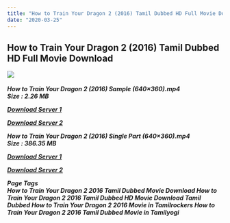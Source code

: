 ```yaml
---
title: "How to Train Your Dragon 2 (2016) Tamil Dubbed HD Full Movie Download"
date: "2020-03-25"
---
```


## How to Train Your Dragon 2 (2016) Tamil Dubbed HD Full Movie Download

![](https://images.moviebuff.com/b95533f3-31ef-48c9-8b57-980202690d25?w=1000) 

_**How to Train Your Dragon 2 (2016) Sample (640×360).mp4  
Size : 2.26 MB**_

[_**Download Server 1**_](http://du.wetransfer.vip/files/Tamil{fd620c6e78cfff08ebfb4d2d3131a235617ba7e0206610644c5f25f325d4dc51}20Dubbed{fd620c6e78cfff08ebfb4d2d3131a235617ba7e0206610644c5f25f325d4dc51}20Movies/Tamil{fd620c6e78cfff08ebfb4d2d3131a235617ba7e0206610644c5f25f325d4dc51}20Dubbed{fd620c6e78cfff08ebfb4d2d3131a235617ba7e0206610644c5f25f325d4dc51}20Collections/How{fd620c6e78cfff08ebfb4d2d3131a235617ba7e0206610644c5f25f325d4dc51}20to{fd620c6e78cfff08ebfb4d2d3131a235617ba7e0206610644c5f25f325d4dc51}20Train{fd620c6e78cfff08ebfb4d2d3131a235617ba7e0206610644c5f25f325d4dc51}20Your{fd620c6e78cfff08ebfb4d2d3131a235617ba7e0206610644c5f25f325d4dc51}20Dragon{fd620c6e78cfff08ebfb4d2d3131a235617ba7e0206610644c5f25f325d4dc51}20Duology/How{fd620c6e78cfff08ebfb4d2d3131a235617ba7e0206610644c5f25f325d4dc51}20to{fd620c6e78cfff08ebfb4d2d3131a235617ba7e0206610644c5f25f325d4dc51}20Train{fd620c6e78cfff08ebfb4d2d3131a235617ba7e0206610644c5f25f325d4dc51}20Your{fd620c6e78cfff08ebfb4d2d3131a235617ba7e0206610644c5f25f325d4dc51}20Dragon{fd620c6e78cfff08ebfb4d2d3131a235617ba7e0206610644c5f25f325d4dc51}202{fd620c6e78cfff08ebfb4d2d3131a235617ba7e0206610644c5f25f325d4dc51}20(2016){fd620c6e78cfff08ebfb4d2d3131a235617ba7e0206610644c5f25f325d4dc51}20{fd620c6e78cfff08ebfb4d2d3131a235617ba7e0206610644c5f25f325d4dc51}20BDRip/How{fd620c6e78cfff08ebfb4d2d3131a235617ba7e0206610644c5f25f325d4dc51}20to{fd620c6e78cfff08ebfb4d2d3131a235617ba7e0206610644c5f25f325d4dc51}20Train{fd620c6e78cfff08ebfb4d2d3131a235617ba7e0206610644c5f25f325d4dc51}20Your{fd620c6e78cfff08ebfb4d2d3131a235617ba7e0206610644c5f25f325d4dc51}20Dragon{fd620c6e78cfff08ebfb4d2d3131a235617ba7e0206610644c5f25f325d4dc51}202{fd620c6e78cfff08ebfb4d2d3131a235617ba7e0206610644c5f25f325d4dc51}20(2016){fd620c6e78cfff08ebfb4d2d3131a235617ba7e0206610644c5f25f325d4dc51}20Sample{fd620c6e78cfff08ebfb4d2d3131a235617ba7e0206610644c5f25f325d4dc51}20(640x360).mp4)

[_**Download Server 2**_](http://du.wetransfer.vip/files/Tamil{fd620c6e78cfff08ebfb4d2d3131a235617ba7e0206610644c5f25f325d4dc51}20Dubbed{fd620c6e78cfff08ebfb4d2d3131a235617ba7e0206610644c5f25f325d4dc51}20Movies/Tamil{fd620c6e78cfff08ebfb4d2d3131a235617ba7e0206610644c5f25f325d4dc51}20Dubbed{fd620c6e78cfff08ebfb4d2d3131a235617ba7e0206610644c5f25f325d4dc51}20Collections/How{fd620c6e78cfff08ebfb4d2d3131a235617ba7e0206610644c5f25f325d4dc51}20to{fd620c6e78cfff08ebfb4d2d3131a235617ba7e0206610644c5f25f325d4dc51}20Train{fd620c6e78cfff08ebfb4d2d3131a235617ba7e0206610644c5f25f325d4dc51}20Your{fd620c6e78cfff08ebfb4d2d3131a235617ba7e0206610644c5f25f325d4dc51}20Dragon{fd620c6e78cfff08ebfb4d2d3131a235617ba7e0206610644c5f25f325d4dc51}20Duology/How{fd620c6e78cfff08ebfb4d2d3131a235617ba7e0206610644c5f25f325d4dc51}20to{fd620c6e78cfff08ebfb4d2d3131a235617ba7e0206610644c5f25f325d4dc51}20Train{fd620c6e78cfff08ebfb4d2d3131a235617ba7e0206610644c5f25f325d4dc51}20Your{fd620c6e78cfff08ebfb4d2d3131a235617ba7e0206610644c5f25f325d4dc51}20Dragon{fd620c6e78cfff08ebfb4d2d3131a235617ba7e0206610644c5f25f325d4dc51}202{fd620c6e78cfff08ebfb4d2d3131a235617ba7e0206610644c5f25f325d4dc51}20(2016){fd620c6e78cfff08ebfb4d2d3131a235617ba7e0206610644c5f25f325d4dc51}20{fd620c6e78cfff08ebfb4d2d3131a235617ba7e0206610644c5f25f325d4dc51}20BDRip/How{fd620c6e78cfff08ebfb4d2d3131a235617ba7e0206610644c5f25f325d4dc51}20to{fd620c6e78cfff08ebfb4d2d3131a235617ba7e0206610644c5f25f325d4dc51}20Train{fd620c6e78cfff08ebfb4d2d3131a235617ba7e0206610644c5f25f325d4dc51}20Your{fd620c6e78cfff08ebfb4d2d3131a235617ba7e0206610644c5f25f325d4dc51}20Dragon{fd620c6e78cfff08ebfb4d2d3131a235617ba7e0206610644c5f25f325d4dc51}202{fd620c6e78cfff08ebfb4d2d3131a235617ba7e0206610644c5f25f325d4dc51}20(2016){fd620c6e78cfff08ebfb4d2d3131a235617ba7e0206610644c5f25f325d4dc51}20Sample{fd620c6e78cfff08ebfb4d2d3131a235617ba7e0206610644c5f25f325d4dc51}20(640x360).mp4)

_**How to Train Your Dragon 2 (2016) Single Part (640×360).mp4  
Size : 386.35 MB**_

[_**Download Server 1**_](http://du.wetransfer.vip/files/Tamil{fd620c6e78cfff08ebfb4d2d3131a235617ba7e0206610644c5f25f325d4dc51}20Dubbed{fd620c6e78cfff08ebfb4d2d3131a235617ba7e0206610644c5f25f325d4dc51}20Movies/Tamil{fd620c6e78cfff08ebfb4d2d3131a235617ba7e0206610644c5f25f325d4dc51}20Dubbed{fd620c6e78cfff08ebfb4d2d3131a235617ba7e0206610644c5f25f325d4dc51}20Collections/How{fd620c6e78cfff08ebfb4d2d3131a235617ba7e0206610644c5f25f325d4dc51}20to{fd620c6e78cfff08ebfb4d2d3131a235617ba7e0206610644c5f25f325d4dc51}20Train{fd620c6e78cfff08ebfb4d2d3131a235617ba7e0206610644c5f25f325d4dc51}20Your{fd620c6e78cfff08ebfb4d2d3131a235617ba7e0206610644c5f25f325d4dc51}20Dragon{fd620c6e78cfff08ebfb4d2d3131a235617ba7e0206610644c5f25f325d4dc51}20Duology/How{fd620c6e78cfff08ebfb4d2d3131a235617ba7e0206610644c5f25f325d4dc51}20to{fd620c6e78cfff08ebfb4d2d3131a235617ba7e0206610644c5f25f325d4dc51}20Train{fd620c6e78cfff08ebfb4d2d3131a235617ba7e0206610644c5f25f325d4dc51}20Your{fd620c6e78cfff08ebfb4d2d3131a235617ba7e0206610644c5f25f325d4dc51}20Dragon{fd620c6e78cfff08ebfb4d2d3131a235617ba7e0206610644c5f25f325d4dc51}202{fd620c6e78cfff08ebfb4d2d3131a235617ba7e0206610644c5f25f325d4dc51}20(2016){fd620c6e78cfff08ebfb4d2d3131a235617ba7e0206610644c5f25f325d4dc51}20{fd620c6e78cfff08ebfb4d2d3131a235617ba7e0206610644c5f25f325d4dc51}20BDRip/How{fd620c6e78cfff08ebfb4d2d3131a235617ba7e0206610644c5f25f325d4dc51}20to{fd620c6e78cfff08ebfb4d2d3131a235617ba7e0206610644c5f25f325d4dc51}20Train{fd620c6e78cfff08ebfb4d2d3131a235617ba7e0206610644c5f25f325d4dc51}20Your{fd620c6e78cfff08ebfb4d2d3131a235617ba7e0206610644c5f25f325d4dc51}20Dragon{fd620c6e78cfff08ebfb4d2d3131a235617ba7e0206610644c5f25f325d4dc51}202{fd620c6e78cfff08ebfb4d2d3131a235617ba7e0206610644c5f25f325d4dc51}20(2016){fd620c6e78cfff08ebfb4d2d3131a235617ba7e0206610644c5f25f325d4dc51}20Single{fd620c6e78cfff08ebfb4d2d3131a235617ba7e0206610644c5f25f325d4dc51}20Part{fd620c6e78cfff08ebfb4d2d3131a235617ba7e0206610644c5f25f325d4dc51}20(640x360).mp4)

[_**Download Server 2**_](http://du.wetransfer.vip/files/Tamil{fd620c6e78cfff08ebfb4d2d3131a235617ba7e0206610644c5f25f325d4dc51}20Dubbed{fd620c6e78cfff08ebfb4d2d3131a235617ba7e0206610644c5f25f325d4dc51}20Movies/Tamil{fd620c6e78cfff08ebfb4d2d3131a235617ba7e0206610644c5f25f325d4dc51}20Dubbed{fd620c6e78cfff08ebfb4d2d3131a235617ba7e0206610644c5f25f325d4dc51}20Collections/How{fd620c6e78cfff08ebfb4d2d3131a235617ba7e0206610644c5f25f325d4dc51}20to{fd620c6e78cfff08ebfb4d2d3131a235617ba7e0206610644c5f25f325d4dc51}20Train{fd620c6e78cfff08ebfb4d2d3131a235617ba7e0206610644c5f25f325d4dc51}20Your{fd620c6e78cfff08ebfb4d2d3131a235617ba7e0206610644c5f25f325d4dc51}20Dragon{fd620c6e78cfff08ebfb4d2d3131a235617ba7e0206610644c5f25f325d4dc51}20Duology/How{fd620c6e78cfff08ebfb4d2d3131a235617ba7e0206610644c5f25f325d4dc51}20to{fd620c6e78cfff08ebfb4d2d3131a235617ba7e0206610644c5f25f325d4dc51}20Train{fd620c6e78cfff08ebfb4d2d3131a235617ba7e0206610644c5f25f325d4dc51}20Your{fd620c6e78cfff08ebfb4d2d3131a235617ba7e0206610644c5f25f325d4dc51}20Dragon{fd620c6e78cfff08ebfb4d2d3131a235617ba7e0206610644c5f25f325d4dc51}202{fd620c6e78cfff08ebfb4d2d3131a235617ba7e0206610644c5f25f325d4dc51}20(2016){fd620c6e78cfff08ebfb4d2d3131a235617ba7e0206610644c5f25f325d4dc51}20{fd620c6e78cfff08ebfb4d2d3131a235617ba7e0206610644c5f25f325d4dc51}20BDRip/How{fd620c6e78cfff08ebfb4d2d3131a235617ba7e0206610644c5f25f325d4dc51}20to{fd620c6e78cfff08ebfb4d2d3131a235617ba7e0206610644c5f25f325d4dc51}20Train{fd620c6e78cfff08ebfb4d2d3131a235617ba7e0206610644c5f25f325d4dc51}20Your{fd620c6e78cfff08ebfb4d2d3131a235617ba7e0206610644c5f25f325d4dc51}20Dragon{fd620c6e78cfff08ebfb4d2d3131a235617ba7e0206610644c5f25f325d4dc51}202{fd620c6e78cfff08ebfb4d2d3131a235617ba7e0206610644c5f25f325d4dc51}20(2016){fd620c6e78cfff08ebfb4d2d3131a235617ba7e0206610644c5f25f325d4dc51}20Single{fd620c6e78cfff08ebfb4d2d3131a235617ba7e0206610644c5f25f325d4dc51}20Part{fd620c6e78cfff08ebfb4d2d3131a235617ba7e0206610644c5f25f325d4dc51}20(640x360).mp4)

_**Page Tags  
How to Train Your Dragon 2 2016 Tamil Dubbed Movie Download How to Train Your Dragon 2 2016 Tamil Dubbed HD Movie Download Tamil Dubbed How to Train Your Dragon 2 2016 Movie in Tamilrockers How to Train Your Dragon 2 2016 Tamil Dubbed Movie in Tamilyogi**_
